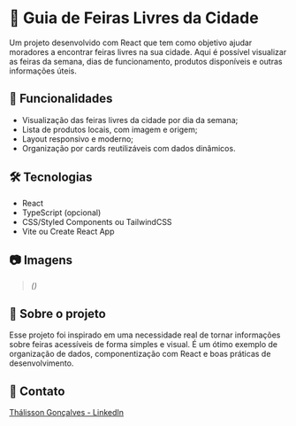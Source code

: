 # 🥕 Guia de Feiras Livres da Cidade

Um projeto desenvolvido com React que tem como objetivo ajudar moradores a encontrar feiras livres na sua cidade. Aqui é possível visualizar as feiras da semana, dias de funcionamento, produtos disponíveis e outras informações úteis.

## 🚀 Funcionalidades

- Visualização das feiras livres da cidade por dia da semana;
- Lista de produtos locais, com imagem e origem;
- Layout responsivo e moderno;
- Organização por cards reutilizáveis com dados dinâmicos.

## 🛠️ Tecnologias

- React
- TypeScript (opcional)
- CSS/Styled Components ou TailwindCSS
- Vite ou Create React App

## 📷 Imagens

> *()*

## 📌 Sobre o projeto

Esse projeto foi inspirado em uma necessidade real de tornar informações sobre feiras acessíveis de forma simples e visual. É um ótimo exemplo de organização de dados, componentização com React e boas práticas de desenvolvimento.

## 📢 Contato

[Thálisson Gonçalves - LinkedIn](https://www.linkedin.com/in/thalissongoncalves/)